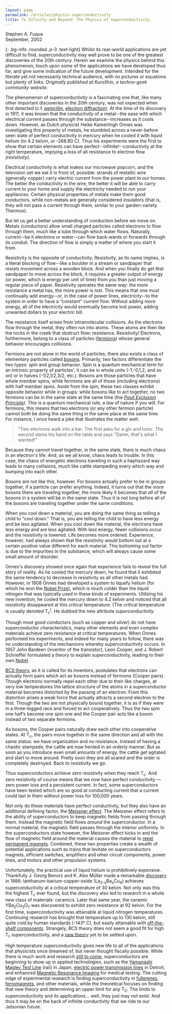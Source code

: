 ```yaml
---
layout: page
permalink: /articles/physics-superconductivity
title: To Infinity and Beyond! The Physics of Superconductivity
---
```


 Stephen A. Fuqua\
 September, 2002

{: .bg-info .rounded .p-3 .text-light}
Whilst its real-world applications are yet difficult to find, superconductivity may well prove to be one of the greatest discoveries of the 20th century. Herein we examine the physics behind this phenomenon, touch upon some of the applications we have developed thus far, and give some indication of the future development. Intended for the literate yet not necessarily technical audience, with no pictures or equations but plenty of links.  _Originally published at Kuro5hin, a techno-geek community website._

The phenomenon of superconductivity is a fascinating one that,
like many other important discoveries in the 20th century, was not
expected when first detected (c.f. <a href="http://www.scotlandmag.com/issue/2/scottish_innovators/62">penicillin</a>,
<a href="http://www.nobel.se/physics/laureates/1937/"> electron diffraction</a>). At the time of its discovery in 1911, it was known
that the _conductivity_ of a metal--the ease with which
electrical current passes through the substance--increases as it
cools down. However, as Dutch physicist Heike Kamerlingh Onnes was
investigating this property of metals, he stumbled across a
never-before seen state of perfect conductivity in mercury when he
cooled it with liquid helium (to 4.2 kelvin, or -268.80 C). Thus
his experiments were the first to show that certain elements can
have perfect--infinite!--conductivity at the right temperature, implying a loss
of all resistance to electron flow _(resistivity)._

Electrical conductivity is what makes our microwave popcorn, and
the television set we eat it in front of, possible: strands of
metallic wire (generally copper) carry electric current from the
power plant to our homes. The better the conductivity in the wire,
the better it will be able to carry current to your home and supply
the electricity needed to run your appliances. Certain physical
properties of metals make them good conductors, while non-metals
are generally considered insulators (that is, they will not pass a
current through them, similar to your garden-variety Thermos).

But let us get a better understanding of conduction before we
move on. Metals (conductors) allow small charged particles called
electrons to flow through them, much like a tube through which
water flows. Naturally, current--be it electrons or water--can flow
back-wards or forwards through its conduit. The direction of flow
is simply a matter of where you start it from.

Resistivity is the opposite of conductivity. Resistivity, as its
name implies, is a literal blocking of flow--like a boulder in a
stream or sandpaper that _resists_ movement across a wooden
block. And when you finally do get that sandpaper to move across
the block, it requires a greater output of energy (or power, which
is energy per unit of time) from you than just moving a regular
piece of paper. Resistivity operates the same way: the more
resistance a metal has, the more power is lost. This means that one
must continually add energy--or, in the case of power lines,
electricity--to the system in order to have a “constant”
current flow. Without adding more energy, all of the electricity
would eventually become lost power, adding unwanted dollars to your
electric bill.

The resistance itself arises from intramolecular collisions. As
the electrons flow through the metal, they often run into atoms.
These atoms are then like the rocks in the creek that obstruct
flow: resistance. Resistivity! Electrons, furthermore, belong
to a class of particles (<a href="http://hyperphysics.phy-astr.gsu.edu/hbase/particles/spinc.html#c2">fermions</a>) whose general behavior
encourages collisions.

Fermions are not alone in the world of particles; there also
exists a class of elementary particles called _<a href="http://hyperphysics.phy-astr.gsu.edu/hbase/particles/spinc.html#c3">bosons</a>._
Primarily, two factors differentiate the two types: _spin_ and
group behavior. Spin is a quantum mechanical term for an intrinsic
property of particles', it can be in whole units (-1,-0,1,2, and so
on) or in halves (-1/2,1/2,3/2, etc.). Bosons are those particles
that have whole member spins, while fermions are all of those
(including electrons) with half member spins. Aside from the spin,
these two classes exhibit opposite behavior while in groups: while
bosons like to act together, no two fermions can be in the same
state at the same time (the _<a href="http://hyperphysics.phy-astr.gsu.edu/hbase/pauli.html#c2">Pauli Exclusion
Principle</a>)._ This is a quantum mechanical rule, a law of nature
if you will. For fermions, this means that two electrons (or any
other fermion particle) cannot both be doing the same thing in the
same place at the same time. For instance, I once heard a joke that
illustrates the matter well:

> "Two electrons walk into a bar. The first asks for a gin and tonic. The second
> slams his hand on the table and says "Damn, that's what I wanted!"

Because they cannot travel together, in the same state, there is
much chaos in an electron's life. And, as we all know, chaos leads
to trouble. In this case, the chaos of energetic electrons
traveling in such a haphazard way leads to many collisions, much
like cattle stampeding every which way and bumping into each
other.

Bosons are not like this, however. For bosons actually prefer to
be in groups together, if a particle can prefer anything. Indeed,
it turns out that the more bosons there are traveling together, the
more likely it becomes that _all_ of the bosons in a system
will be in the same state. Thus it is not long before all of the
bosons are traveling together under the same conditions.

When you cool down a material, you are doing the same thing as telling a child
to "cool down." That is, you are telling the child to have less energy and be
less agitated. When you cool down the material, the electrons have less energy
and are less agitated. With less energy, fewer collisions occur and the
resistivity is lowered. Life becomes more ordered. Experience, however, had
always shown that the resistivity would bottom out at a certain positive value
different for each material. This bottoming out factor is due to the impurities
in the substance, which will always cause some small amount of disorder.

Onnes's discovery showed once again that experience fails to reveal the full
story of reality. As he cooled the mercury down, he found that it exhibited the
same tendency to decrease in resistivity as all other metals had. However, in
1908 Onnes had developed a system to liquefy helium (for which he won the <a
href="http://www.nobel.se/physics/laureates/1913/">Nobel Prize</a>), which is
much colder than the liquid nitrogen that was typically used in these kinds of
experiments. Utilizing his new invention, he cooled the mercury down to 4.2
kelvin and noticed that all resistivity disappeared at this critical
temperature. (The critical temperature is usually denoted
T<sub>c</sub><sup>)</sup>. He dubbed the new attribute _superconductivity._

Though most good conductors (such as copper and silver) do not have
superconductor characteristics, many other elements and even complex materials
achieve zero resistance at critical temperatures. When Onnes performed his
experiments, and indeed for many years to follow, there was no understanding of
the mechanisms whereby superconductivity occurs. In 1957 John Bardeen (inventor
of the transistor), Leon Cooper, and J. Robert Schrieffer formulated a theory to
explain superconductivity, leading to their own <a
href="http://www.nobel.se/physics/laureates/1972/"> Nobel</a>.

<a href="http://www.chemsoc.org/exemplarchem/entries/igrant/bcstheory_noflash.html">BCS
theory</a>, as it is called for its inventors, postulates that
electrons can actually form pairs which act as bosons instead of
fermions (Cooper pairs). Though electrons normally repel each other
due to their like charges, at very low temperatures the lattice
structure of the atoms in a superconductor material becomes
distorted by the passing of an electron. From this distortion
arises a weak force that actually attracts a second electron to the
first. Though the two are not physically bound together, it is as
if they were in a three-legged race and forced to act
cooperatively. Thus the two spin one half’s become one spin
one and the Cooper pair acts like a boson instead of two separate
fermions.

As bosons, the Cooper pairs naturally draw each other into cooperative states.
At T<sub>c</sub>, the pairs move together in the same direction and all with the
same status: we have organization and no resistance. Instead of having a chaotic
stampede, the cattle are now herded in an orderly manner. But as soon as you
introduce even small amounts of energy, the cattle get agitated and start to
move around. Pretty soon they are all scared and the order is completely
destroyed. Back to resistivity we go.

Thus superconductors achieve zero resistivity when they reach T<sub>c</sub>. And
zero resistivity of course means that we now have perfect conductivity &mdash; zero
power loss and a persistent current. In fact, some superconductors have been
tested which are so good at conducting current that a current could last in them
without power loss for 100,000 years.

Not only do these materials have perfect conductivity, but they also have an
additional defining factor, the <a
href="http://www.physics.ubc.ca/~outreach/p420_97/bruce/meissner.html"> Meissner
effect</a>. The Meissner effect refers to the ability of superconductors to keep
magnetic fields from passing through them. Instead the magnetic field flows
_around_ the superconductor. In a normal material, the magnetic field passes
through the interior uniformly. In the superconductors state however, the
Meissner effect kicks in and the flow of magnetic field around the material
causes the material to <a
href="http://www.fys.uio.no/faststoff/ltl/levitation/"> repel permanent
magnets</a>. Combined, these two properties create a wealth of potential
applications such as trains that levitate on superconductors magnets, efficient
switches, amplifiers and other circuit components, power lines, and motors and
other propulsion systems.

Unfortunately, the practical use of liquid helium is prohibitively expensive.
Thankfully J. Georg Benorz and K. Alex Müller made a remarkable <a
href="http://www.nobel.se/physics/laureates/1987/presentation-speech.html">
discovery</a> in 1986: lanthanum-barium-copper-oxide
(La<sub>2-x</sub>Ba<sub>x</sub>Cu<sub>4</sub>) achieves superconductivity at a
critical temperature of 30 kelvin. Not only was this the highest T<sub>c</sub>
ever found, but the discovery also led to research in a whole new class of
materials: ceramics. Later that same year, the ceramic
YBa<sub>2</sub>Cu<sub>3</sub>O<sub>7</sub> was discovered to exhibit zero
resistance at 92 kelvin. For the first time, superconductivity was attainable at
liquid nitrogen temperatures. Continuing research&nbsp;has brought that
temperature up to 130 kelvin, still quite cold by human standards (-143&deg; C),
but easily attainable with <a
href="http://www.trigas.com/Products&amp;Services/FoodGroup/FoodGroups.html">off-the-shelf
components</a>. Strangely, BCS theory does not seem a good fit for high
T<sub>c</sub><sup> </sup>superconductivity, and a <a
href="http://physicsweb.org/article/world/12/12/3">new theory</a> yet to be
settled upon.

High temperature superconductivity gives new life to all of the applications
that physicists once dreamed of, but never thought fiscally possible. While
there is much work and research <a
href="http://physicsweb.org/article/world/15/1/8/1">still to come</a>,
superconductors are beginning to show up in applied technologies, such as the <a
href="http://www.rtri.or.jp/rd/maglev/html/english/yamanashi_testline_E.html">Yamanashi
Maglev Test Line</a> (rail) in Japan, <a
href="http://www.pirelli.com/en_42/cables_systems/energy/innovation/hts_power_system.jhtml">electric
power transmission lines</a> in Detroit, and enhanced <a
href="http://www.lanl.gov/superconductivity/biodev.shtml">Magnetic Resonance
Imaging</a> for medical testing. The cutting edge of experimental research is
finding superconductivity in <a
href="http://flux.aps.org/meetings/YR97/BAPSMAR97/abs/S2850.html">fullerenes</a>,
<a href="http://physicsweb.org/article/world/15/1/9">ferromagnets</a>, and other
materials, while the theoretical focuses on finding that new theory and
determining an upper limit for any T<sub>C</sub>. The limits to
superconductivity and its applications... well, they just may not exist. And
thus it may be on the back of infinite conductivity that we ride to our
Jetsonian future.
